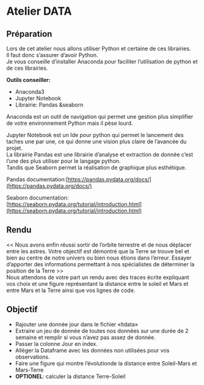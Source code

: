 # Atelier DATA
## Préparation
Lors de cet atelier nous allons utiliser Python et certaine de ces librairies.      
Il faut donc s’assurer d’avoir Python.      
Je vous conseille d’installer Anaconda pour faciliter l’utilisation de python et de ces librairies.       
        
**Outils conseiller:** 
- Anaconda3
- Jupyter Notebook
- Librairie: Pandas &seaborn        

Anaconda est un outil de navigation qui permet une gestion plus simplifier de votre environnement Python mais il pèse lourd.        

Jupyter Notebook est un Ide pour python qui permet le lancement des taches une par une, ce qui donne une vision plus claire de l’avancée du projet.     
La librairie Pandas est une librairie d’analyse et extraction de donnée c’est l’une des plus utiliser pour le langage python.       
Tandis que Seaborn permet la réalisation de graphique plus esthétique.     

Pandas documentation:[https://pandas.pydata.org/docs/](https://pandas.pydata.org/docs/)     

Seaborn documentation:[https://seaborn.pydata.org/tutorial/introduction.html](https://seaborn.pydata.org/tutorial/introduction.html)        

## Rendu
<< Nous avons enfin réussi sortir de l’orbite terrestre et de nous déplacer entre les astres. Votre objectif est démontré que la Terre se trouve bel et bien au centre de notre univers ou bien nous étions dans l’erreur. Essayer d’apporter des informations permettant à nos spécialistes de déterminer la position de la Terre >>       
Nous attendons de votre part un rendu avec des traces écrite expliquant vos choix et une figure représentant la distance entre le soleil et Mars et entre Mars et la Terre ainsi que vos lignes de code.        

## Objectif
- Rajouter une donnée jour dans le fichier «ltdata»     
- Extraire un jeu de donnée de toutes nos données sur une durée de 2 semaine et remplir si vous n’avez pas assez de donnée.
- Passer la colonne Jour en index.
- Alléger la Dataframe avec les données non utilisées pour vos observations.
- Faire une figure qui montre l’évolutionde la distance entre Soleil-Mars et Mars-Terre
- **OPTIONEL**: calculer la distance Terre-Soleil